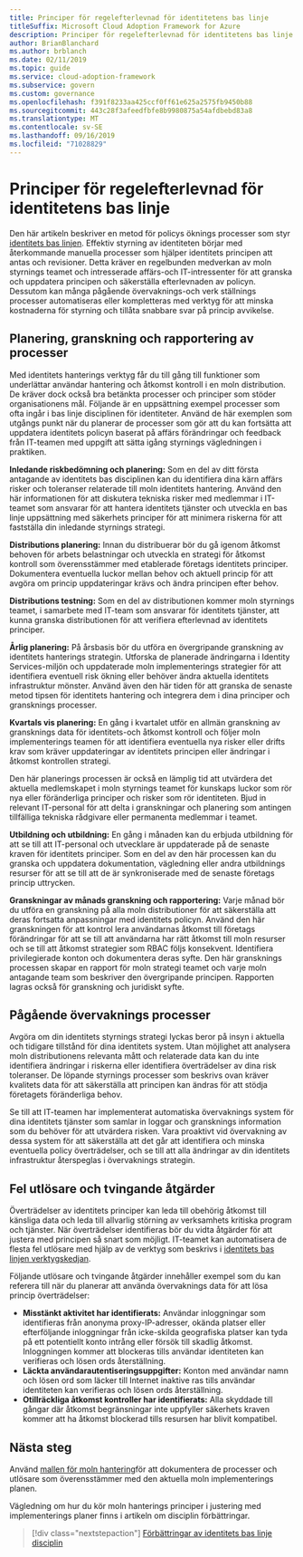 ```yaml
---
title: Principer för regelefterlevnad för identitetens bas linje
titleSuffix: Microsoft Cloud Adoption Framework for Azure
description: Principer för regelefterlevnad för identitetens bas linje
author: BrianBlanchard
ms.author: brblanch
ms.date: 02/11/2019
ms.topic: guide
ms.service: cloud-adoption-framework
ms.subservice: govern
ms.custom: governance
ms.openlocfilehash: f391f8233aa425ccf0ff61e625a2575fb9450b88
ms.sourcegitcommit: 443c28f3afeedfbfe8b9980875a54afdbebd83a8
ms.translationtype: MT
ms.contentlocale: sv-SE
ms.lasthandoff: 09/16/2019
ms.locfileid: "71028829"
---
```

# <a name="identity-baseline-policy-compliance-processes"></a>Principer för regelefterlevnad för identitetens bas linje

Den här artikeln beskriver en metod för policys öknings processer som styr [identitets bas linjen](./index.md). Effektiv styrning av identiteten börjar med återkommande manuella processer som hjälper identitets principen att antas och revisioner. Detta kräver en regelbunden medverkan av moln styrnings teamet och intresserade affärs-och IT-intressenter för att granska och uppdatera principen och säkerställa efterlevnaden av policyn. Dessutom kan många pågående övervaknings-och verk ställnings processer automatiseras eller kompletteras med verktyg för att minska kostnaderna för styrning och tillåta snabbare svar på princip avvikelse.

## <a name="planning-review-and-reporting-processes"></a>Planering, granskning och rapportering av processer

Med identitets hanterings verktyg får du till gång till funktioner som underlättar användar hantering och åtkomst kontroll i en moln distribution. De kräver dock också bra betänkta processer och principer som stöder organisationens mål. Följande är en uppsättning exempel processer som ofta ingår i bas linje disciplinen för identiteter. Använd de här exemplen som utgångs punkt när du planerar de processer som gör att du kan fortsätta att uppdatera identitets policyn baserat på affärs förändringar och feedback från IT-teamen med uppgift att sätta igång styrnings vägledningen i praktiken.

**Inledande riskbedömning och planering:** Som en del av ditt första antagande av identitets bas disciplinen kan du identifiera dina kärn affärs risker och toleranser relaterade till moln identitets hantering. Använd den här informationen för att diskutera tekniska risker med medlemmar i IT-teamet som ansvarar för att hantera identitets tjänster och utveckla en bas linje uppsättning med säkerhets principer för att minimera riskerna för att fastställa din inledande styrnings strategi.

**Distributions planering:** Innan du distribuerar bör du gå igenom åtkomst behoven för arbets belastningar och utveckla en strategi för åtkomst kontroll som överensstämmer med etablerade företags identitets principer. Dokumentera eventuella luckor mellan behov och aktuell princip för att avgöra om princip uppdateringar krävs och ändra principen efter behov.

**Distributions testning:** Som en del av distributionen kommer moln styrnings teamet, i samarbete med IT-team som ansvarar för identitets tjänster, att kunna granska distributionen för att verifiera efterlevnad av identitets principer.

**Årlig planering:** På årsbasis bör du utföra en övergripande granskning av identitets hanterings strategin. Utforska de planerade ändringarna i Identity Services-miljön och uppdaterade moln implementerings strategier för att identifiera eventuell risk ökning eller behöver ändra aktuella identitets infrastruktur mönster. Använd även den här tiden för att granska de senaste metod tipsen för identitets hantering och integrera dem i dina principer och gransknings processer.

**Kvartals vis planering:** En gång i kvartalet utför en allmän granskning av gransknings data för identitets-och åtkomst kontroll och följer moln implementerings teamen för att identifiera eventuella nya risker eller drifts krav som kräver uppdateringar av identitets principen eller ändringar i åtkomst kontrollen strategi.

Den här planerings processen är också en lämplig tid att utvärdera det aktuella medlemskapet i moln styrnings teamet för kunskaps luckor som rör nya eller föränderliga principer och risker som rör identiteten. Bjud in relevant IT-personal för att delta i granskningar och planering som antingen tillfälliga tekniska rådgivare eller permanenta medlemmar i teamet.

**Utbildning och utbildning:** En gång i månaden kan du erbjuda utbildning för att se till att IT-personal och utvecklare är uppdaterade på de senaste kraven för identitets principer. Som en del av den här processen kan du granska och uppdatera dokumentation, vägledning eller andra utbildnings resurser för att se till att de är synkroniserade med de senaste företags princip uttrycken.

**Granskningar av månads granskning och rapportering:** Varje månad bör du utföra en granskning på alla moln distributioner för att säkerställa att deras fortsatta anpassningar med identitets policyn. Använd den här granskningen för att kontrol lera användarnas åtkomst till företags förändringar för att se till att användarna har rätt åtkomst till moln resurser och se till att åtkomst strategier som RBAC följs konsekvent. Identifiera privilegierade konton och dokumentera deras syfte. Den här gransknings processen skapar en rapport för moln strategi teamet och varje moln antagande team som beskriver den övergripande principen. Rapporten lagras också för granskning och juridiskt syfte.

## <a name="ongoing-monitoring-processes"></a>Pågående övervaknings processer

Avgöra om din identitets styrnings strategi lyckas beror på insyn i aktuella och tidigare tillstånd för dina identitets system. Utan möjlighet att analysera moln distributionens relevanta mått och relaterade data kan du inte identifiera ändringar i riskerna eller identifiera överträdelser av dina risk toleranser. De löpande styrnings processer som beskrivs ovan kräver kvalitets data för att säkerställa att principen kan ändras för att stödja företagets föränderliga behov.

Se till att IT-teamen har implementerat automatiska övervaknings system för dina identitets tjänster som samlar in loggar och gransknings information som du behöver för att utvärdera risken. Vara proaktivt vid övervakning av dessa system för att säkerställa att det går att identifiera och minska eventuella policy överträdelser, och se till att alla ändringar av din identitets infrastruktur återspeglas i övervaknings strategin.

## <a name="violation-triggers-and-enforcement-actions"></a>Fel utlösare och tvingande åtgärder

Överträdelser av identitets principer kan leda till obehörig åtkomst till känsliga data och leda till allvarlig störning av verksamhets kritiska program och tjänster. När överträdelser identifieras bör du vidta åtgärder för att justera med principen så snart som möjligt. IT-teamet kan automatisera de flesta fel utlösare med hjälp av de verktyg som beskrivs i [identitets bas linjen verktygskedjan](./toolchain.md).

Följande utlösare och tvingande åtgärder innehåller exempel som du kan referera till när du planerar att använda övervaknings data för att lösa princip överträdelser:

- **Misstänkt aktivitet har identifierats:** Användar inloggningar som identifieras från anonyma proxy-IP-adresser, okända platser eller efterföljande inloggningar från icke-skilda geografiska platser kan tyda på ett potentiellt konto intrång eller försök till skadlig åtkomst. Inloggningen kommer att blockeras tills användar identiteten kan verifieras och lösen ords återställning.
- **Läckta användarautentiseringsuppgifter:** Konton med användar namn och lösen ord som läcker till Internet inaktive ras tills användar identiteten kan verifieras och lösen ords återställning.
- **Otillräckliga åtkomst kontroller har identifierats:** Alla skyddade till gångar där åtkomst begränsningar inte uppfyller säkerhets kraven kommer att ha åtkomst blockerad tills resursen har blivit kompatibel.

## <a name="next-steps"></a>Nästa steg

Använd [mallen för moln hantering](./template.md)för att dokumentera de processer och utlösare som överensstämmer med den aktuella moln implementerings planen.

Vägledning om hur du kör moln hanterings principer i justering med implementerings planer finns i artikeln om disciplin förbättringar.

> [!div class="nextstepaction"]
> [Förbättringar av identitets bas linje disciplin](./discipline-improvement.md)
